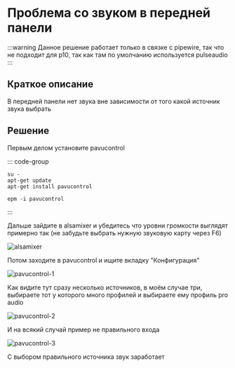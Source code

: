 # Проблема со звуком в передней панели

:::warning
Данное решение работает только в связке с pipewire, так что не подходит для p10, так как там по умолчанию используется pulseaudio
:::

## Краткое описание

В передней панели нет звука вне зависимости от того какой источник звука выбрать

## Решение
Первым делом установите pavucontrol

::: code-group

```shell[apt-get]
su -
apt-get update
apt-get install pavucontrol
```

```shell[epm]
epm -i pavucontrol
```
::: 

Дальше зайдите в alsamixer и убедитесь что уровни громкости выглядят примерно так (не забудьте выбрать нужную звуковую карту через F6)

![alsamixer](/gnome-volume-fix/alsamixer.png)

Потом заходите в pavucontrol и ищите вкладку "Конфигурация"

![pavucontrol-1](/gnome-volume-fix/pavucontrol-1.png)

Как видите тут сразу несколько источников, в моём случае три, выбираете тот у которого много профилей и выбираете ему профиль pro audio

![pavucontrol-2](/gnome-volume-fix/pavucontrol-2.png)

И на всякий случай пример не правильного входа

![pavucontrol-3](/gnome-volume-fix/pavucontrol-3.png)

С выбором правильного источника звук заработает
